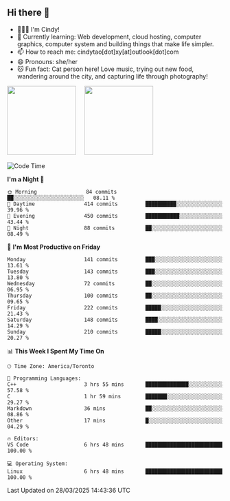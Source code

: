 ## Hi there 👋

<!--
**xinyue296/xinyue296** is a ✨ _special_ ✨ repository because its `README.md` (this file) appears on your GitHub profile.

Here are some ideas to get you started:

- 🔭 I’m currently working on ...
- 🌱 I’m currently learning ...
- 👯 I’m looking to collaborate on ...
- 🤔 I’m looking for help with ...
- 💬 Ask me about ...
- 📫 How to reach me: ...
- 😄 Pronouns: ...
- ⚡ Fun fact: ...
-->
- 👩🏻‍💻 I'm Cindy!
- 🌱 Currently learning: Web development, cloud hosting, computer graphics, computer system and building things that make life simpler.
- 📫 How to reach me: cindytao[dot]xy[at]outlook[dot]com
- 😄 Pronouns: she/her
- 🐱 Fun fact: Cat person here! Love music, trying out new food, wandering around the city, and capturing life through photography!

<!--Github Status: start-->
<div align="left">
  <img height="160em" src="https://github-readme-stats-topaz-two-25.vercel.app/api?username=xinyue296&theme=react&show_icons=true&count_private=true&include_orgs=true&hide=contribs,issues" />
    &nbsp;&nbsp;&nbsp;
  <img height="160em" src="https://github-readme-stats-cindy-taos-projects.vercel.app/api/top-langs/?username=xinyue296&theme=react&count_private=true&include_orgs=true&layout=compact" />
</div>
<!-- Github Status: end-->

<!--START_SECTION:waka-->
![Code Time](http://img.shields.io/badge/Code%20Time-286%20hrs%2022%20mins-blue)

**I'm a Night 🦉** 

```text
🌞 Morning                84 commits          ██░░░░░░░░░░░░░░░░░░░░░░░   08.11 % 
🌆 Daytime                414 commits         ██████████░░░░░░░░░░░░░░░   39.96 % 
🌃 Evening                450 commits         ███████████░░░░░░░░░░░░░░   43.44 % 
🌙 Night                  88 commits          ██░░░░░░░░░░░░░░░░░░░░░░░   08.49 % 
```
📅 **I'm Most Productive on Friday** 

```text
Monday                   141 commits         ███░░░░░░░░░░░░░░░░░░░░░░   13.61 % 
Tuesday                  143 commits         ███░░░░░░░░░░░░░░░░░░░░░░   13.80 % 
Wednesday                72 commits          ██░░░░░░░░░░░░░░░░░░░░░░░   06.95 % 
Thursday                 100 commits         ██░░░░░░░░░░░░░░░░░░░░░░░   09.65 % 
Friday                   222 commits         █████░░░░░░░░░░░░░░░░░░░░   21.43 % 
Saturday                 148 commits         ████░░░░░░░░░░░░░░░░░░░░░   14.29 % 
Sunday                   210 commits         █████░░░░░░░░░░░░░░░░░░░░   20.27 % 
```


📊 **This Week I Spent My Time On** 

```text
🕑︎ Time Zone: America/Toronto

💬 Programming Languages: 
C++                      3 hrs 55 mins       ██████████████░░░░░░░░░░░   57.58 % 
C                        1 hr 59 mins        ███████░░░░░░░░░░░░░░░░░░   29.27 % 
Markdown                 36 mins             ██░░░░░░░░░░░░░░░░░░░░░░░   08.86 % 
Other                    17 mins             █░░░░░░░░░░░░░░░░░░░░░░░░   04.29 % 

🔥 Editors: 
VS Code                  6 hrs 48 mins       █████████████████████████   100.00 % 

💻 Operating System: 
Linux                    6 hrs 48 mins       █████████████████████████   100.00 % 
```


 Last Updated on 28/03/2025 14:43:36 UTC
<!--END_SECTION:waka-->

